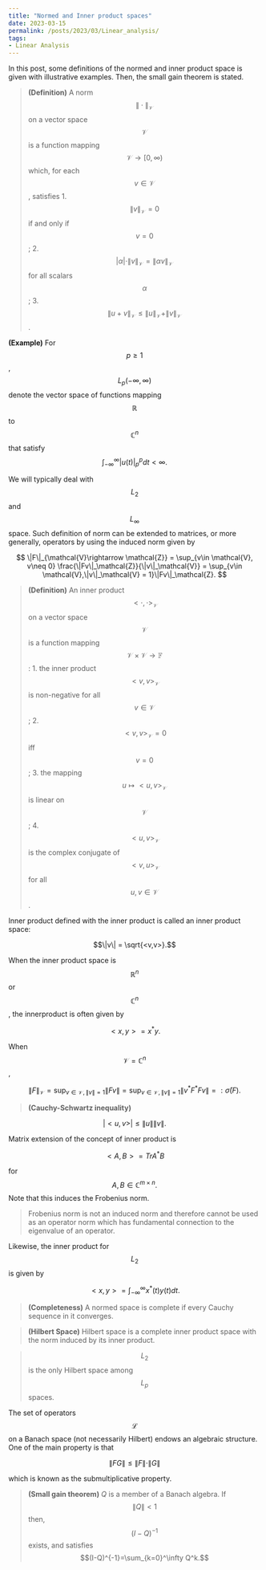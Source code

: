```yaml
---
title: "Normed and Inner product spaces"
date: 2023-03-15
permalink: /posts/2023/03/Linear_analysis/
tags:
- Linear Analysis
---
```


In this post, some definitions of the normed and inner product space is given with illustrative examples. Then, the small gain theorem is stated.

> **(Definition)** A norm $$\|\cdot\|_\mathcal{V}$$ on a vector space $$\mathcal{V}$$ is a function mapping $$\mathcal{V}\rightarrow [0,\infty)$$ which, for each $$v\in \mathcal{V}$$, satisfies
    1. $$\|v\|_\mathcal{V}=0$$ if and only if $$v=0$$;
    2. $$|\alpha| \cdot \|v\|_\mathcal{V} = \|\alpha v\|_\mathcal{V}$$ for all scalars $$\alpha$$;
    3. $$\|u+v\|_\mathcal{V}\leq \|u\|_\mathcal{V}+\|v\|_\mathcal{V}$$.

**(Example)** For $$p\geq 1$$, $$L_p(-\infty,\infty)$$ denote the vector space of functions mapping $$\mathbb{R}$$ to $$\mathbb{C}^n$$ that satisfy   $$\int_{-\infty}^\infty \vert u(t)\vert _p^pdt < \infty.$$

We will typically deal with $$L_2$$ and $$L_\infty$$ space.
Such definition of norm can be extended to matrices, or more generally, operators by using the induced norm given by

$$
\|F\|_{\mathcal{V}\rightarrow \mathcal{Z}} = \sup_{v\in \mathcal{V}, v\neq 0} \frac{\|Fv\|_\mathcal{Z}}{\|v\|_\mathcal{V}} = \sup_{v\in \mathcal{V},\|v\|_\mathcal{V} = 1}\|Fv\|_\mathcal{Z}.
$$

> **(Definition)** An inner product $$<\cdot,\cdot>_{\mathcal{V}}$$ on a vector space $$\mathcal{V}$$ is a function mapping $$\mathcal{V}\times\mathcal{V} \rightarrow \mathbb{F}$$:
    1. the inner product $$<v,v>_\mathcal{V}$$ is non-negative for all $$v\in\mathcal{V}$$;
    2. $$<v,v>_\mathcal{V} = 0$$ iff $$v=0$$;
    3. the mapping $$u\mapsto <u,v>_\mathcal{V}$$ is linear on $$\mathcal{V}$$;
    4. $$<u,v>_\mathcal{V}$$ is the complex conjugate of $$<v,u>_\mathcal{V}$$ for all $$u,v\in \mathcal{V}$$.

Inner product defined with the inner product is called an inner product space:

$$\|v\| = \sqrt{<v,v>}.$$

When the inner product space is $$\mathbb{R}^n$$ or $$\mathbb{C}^n$$, the innerproduct is often given by

$$<x,y> = x^*y.$$

When $$\mathcal{V} = \mathbb{C}^n$$,

$$ \|F\|_\mathcal{V} = \sup_{v \in \mathcal{V}, \|v\|=1} \|Fv\| = \sup_{v \in \mathcal{V}, \|v\|=1} \|v^* F^*Fv\| =:\bar{\sigma}(F).$$

> **(Cauchy-Schwartz inequality)**

$$|<u,v>| \leq \|u\|\|v\|.$$

Matrix extension of the concept of inner product is

$$<A,B> = TrA^*B$$

for $$A,B\in \mathbb{C}^{m\times n}.$$ Note that this induces the Frobenius norm.  

> Frobenius norm is not an induced norm and therefore cannot be used as an operator norm which has fundamental connection to the eigenvalue of an operator.

Likewise, the inner product for $$L_2$$ is given by

$$<x,y> = \int_{-\infty}^{\infty} x^*(t)y(t)dt.$$

> **(Completeness)** A normed space is complete if every Cauchy sequence in it converges.

> **(Hilbert Space)** Hilbert space is a complete inner product space with the norm induced by its inner product.

> $$L_2$$ is the only Hilbert space among $$L_p$$ spaces.

The set of operators $$\mathcal{L}$$ on a Banach space (not necessarily Hilbert) endows an algebraic structure. One of the main property is that

$$\|FG\|\leq \|F\|\cdot\|G\|$$

which is known as the submultiplicative property.

> **(Small gain theorem)**  $Q$ is a member of a Banach algebra. If $$\|Q\|<1$$ then, $$(I-Q)^{-1}$$ exists, and satisfies
  $$(I-Q)^{-1}=\sum_{k=0}^\infty Q^k.$$
